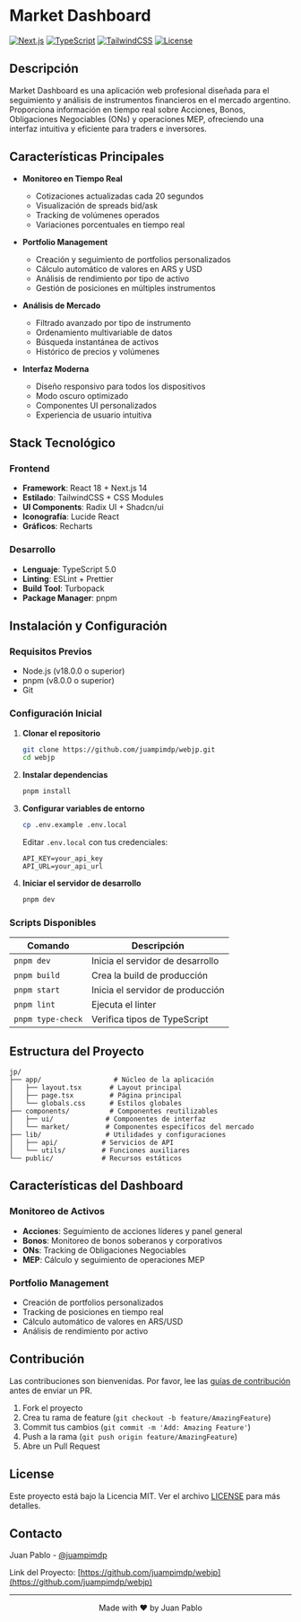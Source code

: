 # Market Dashboard

[![Next.js](https://img.shields.io/badge/Next.js-14-black)](https://nextjs.org/)
[![TypeScript](https://img.shields.io/badge/TypeScript-5.0-blue)](https://www.typescriptlang.org/)
[![TailwindCSS](https://img.shields.io/badge/TailwindCSS-3.0-38B2AC)](https://tailwindcss.com/)
[![License](https://img.shields.io/badge/License-MIT-green.svg)](LICENSE)

## Descripción

Market Dashboard es una aplicación web profesional diseñada para el seguimiento y análisis de instrumentos financieros en el mercado argentino. Proporciona información en tiempo real sobre Acciones, Bonos, Obligaciones Negociables (ONs) y operaciones MEP, ofreciendo una interfaz intuitiva y eficiente para traders e inversores.


## Características Principales

- **Monitoreo en Tiempo Real**
  - Cotizaciones actualizadas cada 20 segundos
  - Visualización de spreads bid/ask
  - Tracking de volúmenes operados
  - Variaciones porcentuales en tiempo real

- **Portfolio Management**
  - Creación y seguimiento de portfolios personalizados
  - Cálculo automático de valores en ARS y USD
  - Análisis de rendimiento por tipo de activo
  - Gestión de posiciones en múltiples instrumentos

- **Análisis de Mercado**
  - Filtrado avanzado por tipo de instrumento
  - Ordenamiento multivariable de datos
  - Búsqueda instantánea de activos
  - Histórico de precios y volúmenes

- **Interfaz Moderna**
  - Diseño responsivo para todos los dispositivos
  - Modo oscuro optimizado
  - Componentes UI personalizados
  - Experiencia de usuario intuitiva

## Stack Tecnológico

### Frontend
- **Framework**: React 18 + Next.js 14
- **Estilado**: TailwindCSS + CSS Modules
- **UI Components**: Radix UI + Shadcn/ui
- **Iconografía**: Lucide React
- **Gráficos**: Recharts

### Desarrollo
- **Lenguaje**: TypeScript 5.0
- **Linting**: ESLint + Prettier
- **Build Tool**: Turbopack
- **Package Manager**: pnpm

## Instalación y Configuración

### Requisitos Previos
- Node.js (v18.0.0 o superior)
- pnpm (v8.0.0 o superior)
- Git

### Configuración Inicial

1. **Clonar el repositorio**
   ```bash
   git clone https://github.com/juampimdp/webjp.git
   cd webjp
   ```

2. **Instalar dependencias**
   ```bash
   pnpm install
   ```

3. **Configurar variables de entorno**
   ```bash
   cp .env.example .env.local
   ```
   Editar `.env.local` con tus credenciales:
   ```env
   API_KEY=your_api_key
   API_URL=your_api_url
   ```

4. **Iniciar el servidor de desarrollo**
   ```bash
   pnpm dev
   ```

### Scripts Disponibles

| Comando | Descripción |
|---------|-------------|
| `pnpm dev` | Inicia el servidor de desarrollo |
| `pnpm build` | Crea la build de producción |
| `pnpm start` | Inicia el servidor de producción |
| `pnpm lint` | Ejecuta el linter |
| `pnpm type-check` | Verifica tipos de TypeScript |

## Estructura del Proyecto

```
jp/
├── app/                  # Núcleo de la aplicación
│   ├── layout.tsx       # Layout principal
│   ├── page.tsx         # Página principal
│   └── globals.css      # Estilos globales
├── components/          # Componentes reutilizables
│   ├── ui/             # Componentes de interfaz
│   └── market/         # Componentes específicos del mercado
├── lib/                # Utilidades y configuraciones
│   ├── api/           # Servicios de API
│   └── utils/         # Funciones auxiliares
└── public/            # Recursos estáticos
```

## Características del Dashboard

### Monitoreo de Activos
- **Acciones**: Seguimiento de acciones líderes y panel general
- **Bonos**: Monitoreo de bonos soberanos y corporativos
- **ONs**: Tracking de Obligaciones Negociables
- **MEP**: Cálculo y seguimiento de operaciones MEP

### Portfolio Management
- Creación de portfolios personalizados
- Tracking de posiciones en tiempo real
- Cálculo automático de valores en ARS/USD
- Análisis de rendimiento por activo

## Contribución

Las contribuciones son bienvenidas. Por favor, lee las [guías de contribución](CONTRIBUTING.md) antes de enviar un PR.

1. Fork el proyecto
2. Crea tu rama de feature (`git checkout -b feature/AmazingFeature`)
3. Commit tus cambios (`git commit -m 'Add: Amazing Feature'`)
4. Push a la rama (`git push origin feature/AmazingFeature`)
5. Abre un Pull Request

## License

Este proyecto está bajo la Licencia MIT. Ver el archivo [LICENSE](LICENSE) para más detalles.

## Contacto

Juan Pablo - [@juampimdp](https://twitter.com/juampimdp)

Link del Proyecto: [https://github.com/juampimdp/webjp](https://github.com/juampimdp/webjp)

---

<p align="center">Made with ❤️ by Juan Pablo</p>
